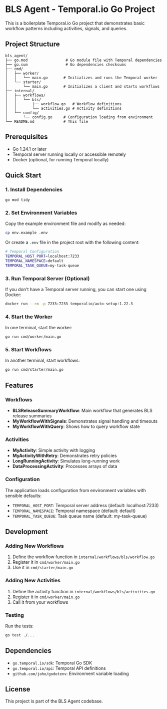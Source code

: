 # BLS Agent - Temporal.io Go Project

This is a boilerplate Temporal.io Go project that demonstrates basic workflow patterns including activities, signals, and queries.

## Project Structure

```
bls_agent/
├── go.mod                 # Go module file with Temporal dependencies
├── go.sum                 # Go dependencies checksums
├── cmd/
│   ├── worker/
│   │   └── main.go       # Initializes and runs the Temporal worker
│   └── starter/
│       └── main.go       # Initializes a client and starts workflows
├── internal/
│   ├── workflows/
│   │   └── bls/
│   │       ├── workflow.go   # Workflow definitions
│   │       └── activities.go # Activity definitions
│   └── config/
│       └── config.go     # Configuration loading from environment
└── README.md             # This file
```

## Prerequisites

-   Go 1.24.1 or later
-   Temporal server running locally or accessible remotely
-   Docker (optional, for running Temporal locally)

## Quick Start

### 1. Install Dependencies

```bash
go mod tidy
```

### 2. Set Environment Variables

Copy the example environment file and modify as needed:

```bash
cp env.example .env
```

Or create a `.env` file in the project root with the following content:

```bash
# Temporal Configuration
TEMPORAL_HOST_PORT=localhost:7233
TEMPORAL_NAMESPACE=default
TEMPORAL_TASK_QUEUE=my-task-queue
```

### 3. Run Temporal Server (Optional)

If you don't have a Temporal server running, you can start one using Docker:

```bash
docker run --rm -p 7233:7233 temporalio/auto-setup:1.22.3
```

### 4. Start the Worker

In one terminal, start the worker:

```bash
go run cmd/worker/main.go
```

### 5. Start Workflows

In another terminal, start workflows:

```bash
go run cmd/starter/main.go
```

## Features

### Workflows

-   **BLSReleaseSummaryWorkflow**: Main workflow that generates BLS release summaries
-   **MyWorkflowWithSignals**: Demonstrates signal handling and timeouts
-   **MyWorkflowWithQuery**: Shows how to query workflow state

### Activities

-   **MyActivity**: Simple activity with logging
-   **MyActivityWithRetry**: Demonstrates retry policies
-   **LongRunningActivity**: Simulates long-running work
-   **DataProcessingActivity**: Processes arrays of data

### Configuration

The application loads configuration from environment variables with sensible defaults:

-   `TEMPORAL_HOST_PORT`: Temporal server address (default: localhost:7233)
-   `TEMPORAL_NAMESPACE`: Temporal namespace (default: default)
-   `TEMPORAL_TASK_QUEUE`: Task queue name (default: my-task-queue)

## Development

### Adding New Workflows

1. Define the workflow function in `internal/workflows/bls/workflow.go`
2. Register it in `cmd/worker/main.go`
3. Use it in `cmd/starter/main.go`

### Adding New Activities

1. Define the activity function in `internal/workflows/bls/activities.go`
2. Register it in `cmd/worker/main.go`
3. Call it from your workflows

### Testing

Run the tests:

```bash
go test ./...
```

## Dependencies

-   `go.temporal.io/sdk`: Temporal Go SDK
-   `go.temporal.io/api`: Temporal API definitions
-   `github.com/joho/godotenv`: Environment variable loading

## License

This project is part of the BLS Agent codebase.
